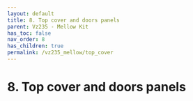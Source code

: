 ```yaml
---
layout: default
title: 8. Top cover and doors panels
parent: Vz235 - Mellow Kit
has_toc: false
nav_order: 8
has_children: true
permalink: /vz235_mellow/top_cover
---
```


# 8. Top cover and doors panels
